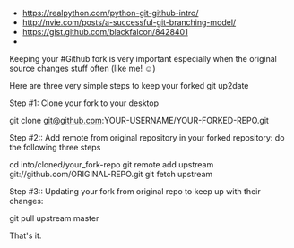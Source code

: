 * https://realpython.com/python-git-github-intro/
* http://nvie.com/posts/a-successful-git-branching-model/
* https://gist.github.com/blackfalcon/8428401
* 
Keeping your #Github fork is very important especially when the original source changes stuff often (like me! ☺️)

Here are three very simple steps to keep your forked git up2date

Step #1: Clone your fork to your desktop

git clone git@github.com:YOUR-USERNAME/YOUR-FORKED-REPO.git

Step #2:: Add remote from original repository in your forked repository: do the following three steps

cd into/cloned/your_fork-repo
git remote add upstream git://github.com/ORIGINAL-REPO.git
git fetch upstream

Step #3:: Updating your fork from original repo to keep up with their changes:

git pull upstream master

That's it. 
